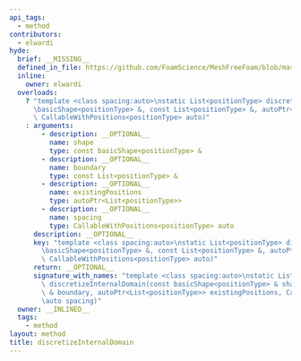 ```yaml
---
api_tags:
  - method
contributors:
  - elwardi
hyde:
  brief: __MISSING__
  defined_in_file: https://github.com/FoamScience/MeshFreeFoam/blob/master/src/meshfree/discretizationPolicies/genericDiscretizationPolicy/genericDiscretizationPolicy.H
  inline:
    owner: elwardi
  overloads:
    ? "template <class spacing:auto>\nstatic List<positionType> discretizeInternalDomain(const\
      \basicShape<positionType> &, const List<positionType> &, autoPtr<List<positionType>>,\
      \ CallableWithPositions<positionType> auto)"
    : arguments:
        - description: __OPTIONAL__
          name: shape
          type: const basicShape<positionType> &
        - description: __OPTIONAL__
          name: boundary
          type: const List<positionType> &
        - description: __OPTIONAL__
          name: existingPositions
          type: autoPtr<List<positionType>>
        - description: __OPTIONAL__
          name: spacing
          type: CallableWithPositions<positionType> auto
      description: __OPTIONAL__
      key: "template <class spacing:auto>\nstatic List<positionType> discretizeInternalDomain(const\
        \basicShape<positionType> &, const List<positionType> &, autoPtr<List<positionType>>,\
        \ CallableWithPositions<positionType> auto)"
      return: __OPTIONAL__
      signature_with_names: "template <class spacing:auto>\nstatic List<positionType>\
        \ discretizeInternalDomain(const basicShape<positionType> & shape, const List<positionType>\
        \ & boundary, autoPtr<List<positionType>> existingPositions, CallableWithPositions<positionType>\
        \auto spacing)"
  owner: __INLINED__
  tags:
    - method
layout: method
title: discretizeInternalDomain
---
```

